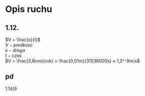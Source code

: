 # Opis ruchu
## 1.12.
$V = \frac{s}{t}$  
$V - predkosc$  
$s - droga$  
$t - czas$  
$V = \frac{3,8cm}{rok} = \frac{0,01m}{31536000s} ≈ 1,2^-9m/s$
## pd
1.14/9
